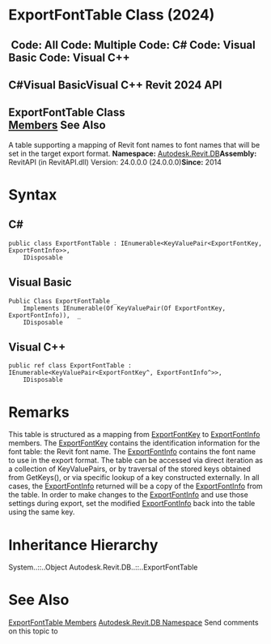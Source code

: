# ExportFontTable Class (2024)

﻿
 Code: All Code: Multiple Code: C# Code: Visual Basic Code: Visual C++   
---  
C#Visual BasicVisual C++
Revit 2024 API  
---  
ExportFontTable Class  
[Members](8f3793ac-5239-5de8-84fa-671bfe411356.md "ExportFontTable Members") See Also  
---  
A table supporting a mapping of Revit font names to font names that will be set in the target export format. 
**Namespace:** [Autodesk.Revit.DB](87546ba7-461b-c646-cbb1-2cb8f5bff8b2.md "Autodesk.Revit.DB Namespace")**Assembly:** RevitAPI (in RevitAPI.dll) Version: 24.0.0.0 (24.0.0.0)**Since:** 2014 
# Syntax
C#  
---  
```text
public class ExportFontTable : IEnumerable<KeyValuePair<ExportFontKey, ExportFontInfo>>, 
	IDisposable
```
  
Visual Basic  
---  
```text
Public Class ExportFontTable _
	Implements IEnumerable(Of KeyValuePair(Of ExportFontKey, ExportFontInfo)),  _
	IDisposable
```
  
Visual C++  
---  
```text
public ref class ExportFontTable : IEnumerable<KeyValuePair<ExportFontKey^, ExportFontInfo^>>, 
	IDisposable
```
  
# Remarks
This table is structured as a mapping from [ExportFontKey](bd33456d-7898-f32c-312e-b94af14c0007.md "ExportFontKey Class") to [ExportFontInfo](c3dc100c-0e4d-419d-5cbd-1d59f149490c.md "ExportFontInfo Class") members. The [ExportFontKey](bd33456d-7898-f32c-312e-b94af14c0007.md "ExportFontKey Class") contains the identification information for the font table: the Revit font name. The [ExportFontInfo](c3dc100c-0e4d-419d-5cbd-1d59f149490c.md "ExportFontInfo Class") contains the font name to use in the export format.
The table can be accessed via direct iteration as a collection of KeyValuePairs, or by traversal of the stored keys obtained from GetKeys(), or via specific lookup of a key constructed externally. In all cases, the [ExportFontInfo](c3dc100c-0e4d-419d-5cbd-1d59f149490c.md "ExportFontInfo Class") returned will be a copy of the [ExportFontInfo](c3dc100c-0e4d-419d-5cbd-1d59f149490c.md "ExportFontInfo Class") from the table. In order to make changes to the [ExportFontInfo](c3dc100c-0e4d-419d-5cbd-1d59f149490c.md "ExportFontInfo Class") and use those settings during export, set the modified [ExportFontInfo](c3dc100c-0e4d-419d-5cbd-1d59f149490c.md "ExportFontInfo Class") back into the table using the same key.
# Inheritance Hierarchy
System..::..Object Autodesk.Revit.DB..::..ExportFontTable
# See Also
[ExportFontTable Members](8f3793ac-5239-5de8-84fa-671bfe411356.md "ExportFontTable Members")
[Autodesk.Revit.DB Namespace](87546ba7-461b-c646-cbb1-2cb8f5bff8b2.md "Autodesk.Revit.DB Namespace")
Send comments on this topic to 